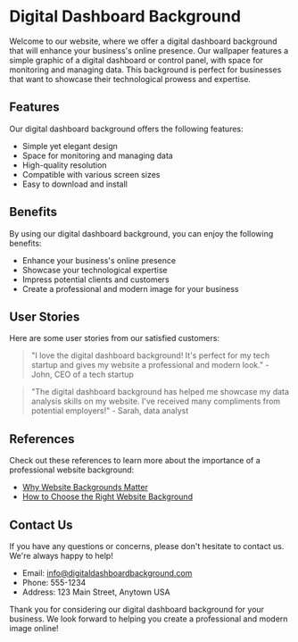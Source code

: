 <!--font:Creepster-->

# Digital Dashboard Background

Welcome to our website, where we offer a digital dashboard background that will enhance your business's online presence. Our wallpaper features a simple graphic of a digital dashboard or control panel, with space for monitoring and managing data. This background is perfect for businesses that want to showcase their technological prowess and expertise.

## Features

Our digital dashboard background offers the following features:

- Simple yet elegant design
- Space for monitoring and managing data
- High-quality resolution
- Compatible with various screen sizes
- Easy to download and install

## Benefits

By using our digital dashboard background, you can enjoy the following benefits:

- Enhance your business's online presence
- Showcase your technological expertise
- Impress potential clients and customers
- Create a professional and modern image for your business

## User Stories

Here are some user stories from our satisfied customers:

> "I love the digital dashboard background! It's perfect for my tech startup and gives my website a professional and modern look." - John, CEO of a tech startup

> "The digital dashboard background has helped me showcase my data analysis skills on my website. I've received many compliments from potential employers!" - Sarah, data analyst

## References

Check out these references to learn more about the importance of a professional website background:

- [Why Website Backgrounds Matter](#)
- [How to Choose the Right Website Background](#)

## Contact Us

If you have any questions or concerns, please don't hesitate to contact us. We're always happy to help!

- Email: info@digitaldashboardbackground.com
- Phone: 555-1234
- Address: 123 Main Street, Anytown USA

Thank you for considering our digital dashboard background for your business. We look forward to helping you create a professional and modern image online!

<!--

Write me content for website with wallpaper which alt text is:

"A wallpaper with a simple graphic of a digital dashboard or control panel, with space for monitoring and managing data."

The name/title of the page should not be 1:1 copy of the alt text but rather a real content of the website which is using this wallpaper.

- Use markdown format 
- Start with heading
- Heading should be short and concise
- The content should look like a real website 
- The website should not be about the wallpaper, wallpaper is just a related background
- Heading should be contain work "wallpaper" or "background"
- Include real sections like references, contact, user stories, etc. use things relevant to the page purpose.
- Feel free to use structure like headings, bullets, numbering, blockquotes, paragraphs, horizontal lines, etc.
- You can use formatting like bold or _italic_
- You can include UTF-8 emojis
- Links should be only #hash anchors (and you can refer to the document itself)
- Do not include images


---


# Digital Dashboard Background for Your Business

Welcome to our website, where we offer a digital dashboard background that will enhance your business's online presence. Our wallpaper features a simple graphic of a digital dashboard or control panel, with space for monitoring and managing data. This background is perfect for businesses that want to showcase their technological prowess and expertise.

## Features

Our digital dashboard background offers the following features:

- Simple yet elegant design
- Space for monitoring and managing data
- High-quality resolution
- Compatible with various screen sizes
- Easy to download and install

## Benefits

By using our digital dashboard background, you can enjoy the following benefits:

- Enhance your business's online presence
- Showcase your technological expertise
- Impress potential clients and customers
- Create a professional and modern image for your business

## User Stories

Here are some user stories from our satisfied customers:

> "I love the digital dashboard background! It's perfect for my tech startup and gives my website a professional and modern look." - John, CEO of a tech startup

> "The digital dashboard background has helped me showcase my data analysis skills on my website. I've received many compliments from potential employers!" - Sarah, data analyst

## References

Check out these references to learn more about the importance of a professional website background:

- [Why Website Backgrounds Matter](#)
- [How to Choose the Right Website Background](#)

## Contact Us

If you have any questions or concerns, please don't hesitate to contact us. We're always happy to help!

- Email: info@digitaldashboardbackground.com
- Phone: 555-1234
- Address: 123 Main Street, Anytown USA

Thank you for considering our digital dashboard background for your business. We look forward to helping you create a professional and modern image online!

-->
